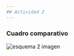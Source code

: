 ```yaml
---
## Actividad 2
---
```

### Cuadro comparativo

![esquema 2 imagen](https://user-images.githubusercontent.com/88803996/135978241-df29d328-2e7f-480a-9017-29aafd18678d.jpg)
